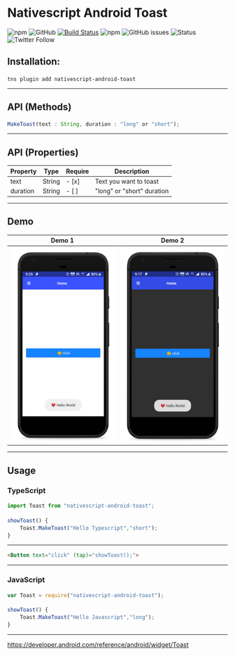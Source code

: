 # Nativescript Android Toast

![npm](https://img.shields.io/npm/v/nativescript-android-toast?color=blue)
![GitHub](https://img.shields.io/github/license/iamabs2001/nativescript-android-toast)
[![Build Status](https://travis-ci.com/iamabs2001/nativescript-chrome-tabs.svg?branch=master)](https://travis-ci.com/iamabs2001/nativescript-chrome-tabs)
![npm](https://img.shields.io/npm/dt/nativescript-android-toast)
![GitHub issues](https://img.shields.io/github/issues-raw/iamabs2001/nativescript-android-toast)
![Status](https://img.shields.io/badge/status-working-green)
![Twitter Follow](https://img.shields.io/twitter/follow/iamabs2001?style=social)

## Installation:
``` tns plugin add nativescript-android-toast ```

<hr>

## API (Methods)

```javascript
MakeToast(text : String, duration : "long" or "short");
```
<hr>

## API (Properties)
| Property | Type | Require |Description |
| --- | --- | --- | --- |
| text | String | - [x] | Text you want to toast |
| duration | String | - [ ] | "long" or "short" duration |

<hr>

## Demo

| Demo 1 | Demo 2 |
| ----------- | ----------- |
| ![Demo 1](1.png) | ![Demo 2](2.png) |


<hr>

## Usage

### TypeScript

```typescript
import Toast from "nativescript-android-toast";

showToast() {
    Toast.MakeToast("Hello Typescript","short");
}
```

<hr>

```html
<Button text="click" (tap)="showToast();">
```

<hr>

### JavaScript

```javascript
var Toast = require("nativescript-android-toast");

showToast() {
    Toast.MakeToast("Hello Javascript","long");
}
```

<hr>

https://developer.android.com/reference/android/widget/Toast